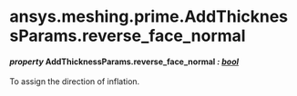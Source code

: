 # ansys.meshing.prime.AddThicknessParams.reverse_face_normal

#### *property* AddThicknessParams.reverse_face_normal *: [bool](https://docs.python.org/3.11/library/functions.html#bool)*

To assign the direction of inflation.

<!-- !! processed by numpydoc !! -->
